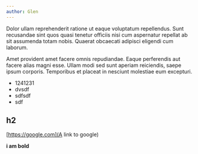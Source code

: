 ```yaml
---
author: Glen
---
```

Dolor ullam reprehenderit ratione ut eaque voluptatum repellendus. Sunt recusandae sint quos quasi tenetur officiis nisi cum aspernatur repellat ab sit assumenda totam nobis. Quaerat obcaecati adipisci eligendi cum laborum.

Amet provident amet facere omnis repudiandae. Eaque perferendis aut facere alias magni esse. Ullam modi sed sunt aperiam reiciendis, saepe ipsum corporis. Temporibus et placeat in nesciunt molestiae eum excepturi.


* 1241231
* dvsdf
* sdfsdf
* sdf

## h2
[https://google.com](A link to google)

**i am bold**
